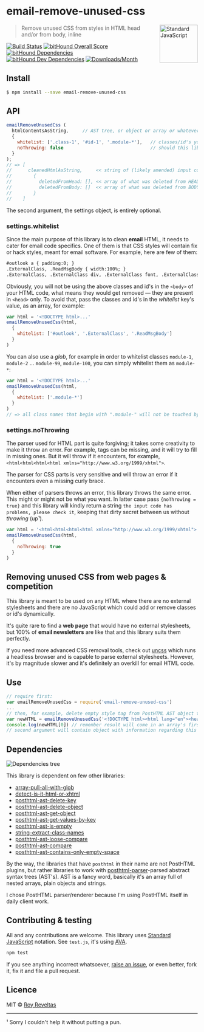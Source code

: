 # email-remove-unused-css

<a href="https://github.com/feross/standard" style="float: right; padding: 0 0 20px 20px;"><img src="https://cdn.rawgit.com/feross/standard/master/sticker.svg" alt="Standard JavaScript" width="100" align="right"></a>

> Remove unused CSS from styles in HTML head and/or from body, inline

[![Build Status](https://travis-ci.org/code-and-send/email-remove-unused-css.svg?branch=master)](https://travis-ci.org/code-and-send/email-remove-unused-css) [![bitHound Overall Score](https://www.bithound.io/github/code-and-send/email-remove-unused-css/badges/score.svg)](https://www.bithound.io/github/code-and-send/email-remove-unused-css) [![bitHound Dependencies](https://www.bithound.io/github/code-and-send/email-remove-unused-css/badges/dependencies.svg)](https://www.bithound.io/github/code-and-send/email-remove-unused-css/master/dependencies/npm) [![bitHound Dev Dependencies](https://www.bithound.io/github/code-and-send/email-remove-unused-css/badges/devDependencies.svg)](https://www.bithound.io/github/code-and-send/email-remove-unused-css/master/dependencies/npm) [![Downloads/Month](https://img.shields.io/npm/dm/email-remove-unused-css.svg)](https://www.npmjs.com/package/email-remove-unused-css)

## Install

```bash
$ npm install --save email-remove-unused-css
```

## API

```js
emailRemoveUnusedCss (
  htmlContentsAsString,     // AST tree, or object or array or whatever. Can be deeply-nested
  {
    whitelist: ['.class-1', '#id-1', '.module-*'],   // classes/id's you want to whitelist
    noThrowing: false                                // should this lib throw when its parser throws?
  }
);
// => [
//      cleanedHtmlAsString,     << string of (likely amended) input code
//        {
//          deletedFromHead: [], << array of what was deleted from HEAD
//          deletedFromBody: []  << array of what was deleted from BODY
//        }
//    ]
```

The second argument, the settings object, is entirely optional.

### settings.whitelist

Since the main purpose of this library is to clean **email** HTML, it needs to cater for email code specifics. One of them is that CSS styles will contain fix or hack styles, meant for email software. For example, here are few of them:

```html
#outlook a { padding:0; }
.ExternalClass, .ReadMsgBody { width:100%; }
.ExternalClass, .ExternalClass div, .ExternalClass font, .ExternalClass p, .ExternalClass span, .ExternalClass td { line-height:100%; }
```

Obviously, you will not be using the above classes and id's in the `<body>` of your HTML code, what means they would get removed — they are present in `<head>` only. To avoid that, pass the classes and id's in the _whitelist_ key's value, as an array, for example:

```js
var html = '<!DOCTYPE html>...'
emailRemoveUnusedCss(html,
  {
    whitelist: ['#outlook', '.ExternalClass', '.ReadMsgBody']
  }
)
```

You can also use a _glob_, for example in order to whitelist classes `module-1`, `module-2` ... `module-99`, `module-100`, you can simply whitelist them as `module-*`:

```js
var html = '<!DOCTYPE html>...'
emailRemoveUnusedCss(html,
  {
    whitelist: ['.module-*']
  }
)
// => all class names that begin with ".module-" will not be touched by this library.
```

### settings.noThrowing

The parser used for HTML part is quite forgiving; it takes some creativity to make it throw an error. For example, tags can be missing, and it will try to fill in missing ones. But it will throw if it encounters, for example, `<html<html<html<html xmlns="http://www.w3.org/1999/xhtml">`.

The parser for CSS parts is very sensitive and will throw an error if it encounters even a missing curly brace.

When either of parsers throws an error, this library throws the same error. This might or might not be what you want. In latter case pass `{noThrowing = true}` and this library will kindly return a string `the input code has problems, please check it`, keeping that dirty secret between us without _throwing_ (up¹).

```js
var html = '<html<html<html<html xmlns="http://www.w3.org/1999/xhtml">'
emailRemoveUnusedCss(html,
  {
    noThrowing: true
  }
)
```

## Removing unused CSS from web pages & competition

This library is meant to be used on any HTML where there are no external stylesheets and there are no JavaScript which could add or remove classes or id's dynamically.

It's quite rare to find a **web page** that would have no external stylesheets, but 100% of **email newsletters** are like that and this library suits them perfectly.

If you need more advanced CSS removal tools, check out [uncss](https://github.com/giakki/uncss) which runs a headless browser and is capable to parse external stylesheets. However, it's by magnitude slower and it's definitely an overkill for email HTML code.

## Use

```js
// require first:
var emailRemoveUnusedCss = require('email-remove-unused-css')
...
// then, for example, delete empty style tag from PostHTML AST object tree:
var newHTML = emailRemoveUnusedCss('<!DOCTYPE html><html lang="en"><head>...')
console.log(newHTML[0]) // remember result will come in an array's first element!
// second argument will contain object with information regarding this cleaning
```

## Dependencies

![Dependencies tree](http://i.imgur.com/kkiGzsZ.png)

This library is dependent on few other libraries:

* [array-pull-all-with-glob](https://github.com/code-and-send/array-pull-all-with-glob)
* [detect-is-it-html-or-xhtml](https://github.com/code-and-send/detect-is-it-html-or-xhtml)
* [posthtml-ast-delete-key](https://github.com/code-and-send/posthtml-ast-delete-key)
* [posthtml-ast-delete-object](https://github.com/code-and-send/posthtml-ast-delete-object)
* [posthtml-ast-get-object](https://github.com/code-and-send/posthtml-ast-get-object)
* [posthtml-ast-get-values-by-key](https://github.com/code-and-send/posthtml-ast-get-values-by-key)
* [posthtml-ast-is-empty](https://github.com/code-and-send/posthtml-ast-is-empty)
* [string-extract-class-names](https://github.com/code-and-send/string-extract-class-names)
* [posthtml-ast-loose-compare](https://github.com/code-and-send/posthtml-ast-loose-compare)
* [posthtml-ast-compare](https://github.com/code-and-send/posthtml-ast-compare)
* [posthtml-ast-contains-only-empty-space](https://github.com/code-and-send/posthtml-ast-contains-only-empty-space)

By the way, the libraries that have `posthtml` in their name are not PostHTML plugins, but rather libraries to work with [posthtml-parser](https://github.com/posthtml/posthtml-parser)-parsed abstract syntax trees (AST's). AST is a fancy word, basically it's an array full of nested arrays, plain objects and strings.

I chose PostHTML parser/renderer because I'm using PostHTML itself in daily client work.

## Contributing & testing

All and any contributions are welcome. This library uses [Standard JavaScript](https://github.com/feross/standard) notation. See `test.js`, it's using [AVA](https://github.com/avajs/ava).

```bash
npm test
```

If you see anything incorrect whatsoever, [raise an issue](https://github.com/code-and-send/email-remove-unused-css/issues), or even better, fork it, fix it and file a pull request.

## Licence

MIT © [Roy Reveltas](https://github.com/revelt)

---

¹ Sorry I couldn't help it without putting a pun.
